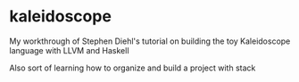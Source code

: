 # kaleidoscope
My workthrough of Stephen Diehl's tutorial on building the toy Kaleidoscope
language with LLVM and Haskell

Also sort of learning how to organize and build a project with stack
